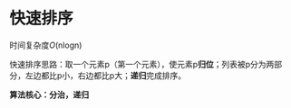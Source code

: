 # 快速排序

时间复杂度*O*(nlogn)

快速排序思路：取一个元素p（第一个元素），使元素p**归位**；列表被p分为两部分，左边都比p小，右边都比p大；**递归**完成排序。

**算法核心：分治，递归**